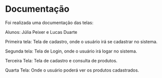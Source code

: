 # Documentação

Foi realizada uma documentação das telas:



Alunos: Júlia Peixer e Lucas Duarte



Primeira tela: Tela de cadastro, onde o usuário irá se cadastrar no sistema.







Segunda tela: Tela de Login, onde o usuário irá logar no sistema.



Terceira Tela: Tela de cadastro e consulta de produtos.



Quarta Tela:  Onde o usuário poderá ver os produtos cadastrados.
